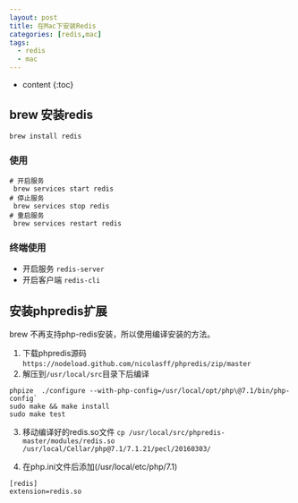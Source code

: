 ```yaml
---
layout: post
title: 在Mac下安装Redis
categories: [redis,mac]
tags:
  - redis
  - mac
---
```


  * content
  {:toc}


## brew 安装redis
`brew install redis`

### 使用
```
# 开启服务
 brew services start redis
# 停止服务
 brew services stop redis
# 重启服务
 brew services restart redis
```

### 终端使用
- 开启服务
`redis-server`
- 开启客户端
`redis-cli`


## 安装phpredis扩展
brew 不再支持php-redis安装，所以使用编译安装的方法。
1. 下载phpredis源码
`https://nodeload.github.com/nicolasff/phpredis/zip/master`
2. 解压到`/usr/local/src`目录下后编译
```
phpize  ./configure --with-php-config=/usr/local/opt/php\@7.1/bin/php-config`
sudo make && make install
sudo make test
```
3. 移动编译好的redis.so文件
`cp /usr/local/src/phpredis-master/modules/redis.so   /usr/local/Cellar/php@7.1/7.1.21/pecl/20160303/`

4. 在php.ini文件后添加(/usr/local/etc/php/7.1)
```
[redis]
extension=redis.so
```
